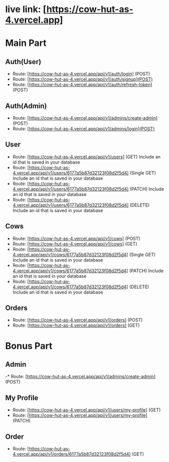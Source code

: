 # live link: [https://cow-hut-as-4.vercel.app]

# Main Part

## Auth(User)

- Route: [https://cow-hut-as-4.vercel.app/api/v1/auth/login] (POST)
- Route: [https://cow-hut-as-4.vercel.app/api/v1/auth/signup](POST)
- Route: [https://cow-hut-as-4.vercel.app/api/v1/auth/refresh-token] (POST)

## Auth(Admin)

- Route: [https://cow-hut-as-4.vercel.app/api/v1/admins/create-admin] (POST)
- Route: [https://cow-hut-as-4.vercel.app/api/v1/admins/login](POST)

## User

- Route: [https://cow-hut-as-4.vercel.app/api/v1/users] (GET) Include an id that is saved in your database
- Route: [https://cow-hut-as-4.vercel.app/api/v1/users/6177a5b87d32123f08d2f5d4] (Single GET) Include an id that is saved in your database
- Route: [https://cow-hut-as-4.vercel.app/api/v1/users/6177a5b87d32123f08d2f5d4] (PATCH) Include an id that is saved in your database
- Route: [https://cow-hut-as-4.vercel.app/api/v1/users/6177a5b87d32123f08d2f5d4] (DELETE) Include an id that is saved in your database

## Cows

- Route: [https://cow-hut-as-4.vercel.app/api/v1/cows] (POST)
- Route: [https://cow-hut-as-4.vercel.app/api/v1/cows] (GET)
- Route: [https://cow-hut-as-4.vercel.app/api/v1/cows/6177a5b87d32123f08d2f5d4] (Single GET) Include an id that is saved in your database
- Route: [https://cow-hut-as-4.vercel.app/api/v1/cows/6177a5b87d32123f08d2f5d4] (PATCH) Include an id that is saved in your database
- Route: [https://cow-hut-as-4.vercel.app/api/v1/cows/6177a5b87d32123f08d2f5d4] (DELETE) Include an id that is saved in your database

## Orders

- Route: [https://cow-hut-as-4.vercel.app/api/v1/orders] (POST)
- Route: [https://cow-hut-as-4.vercel.app/api/v1/orders] (GET)

# Bonus Part

## Admin

-\* Route: [https://cow-hut-as-4.vercel.app/api/v1/admins/create-admin] (POST)

## My Profile

- Route: [https://cow-hut-as-4.vercel.app/api/v1/users/my-profile] (GET)
- Route: [https://cow-hut-as-4.vercel.app/api/v1/users/my-profile] (PATCH)

## Order

- Route: [https://cow-hut-as-4.vercel.app/api/v1/orders/6177a5b87d32123f08d2f5d4] (GET)
